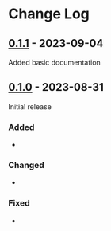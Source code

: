 # Change Log

## [0.1.1] - 2023-09-04

Added basic documentation

## [0.1.0] - 2023-08-31

Initial release

### Added

-

### Changed

-

### Fixed

-

[Unreleased]: https://github.com/entitleio/beam/compare/0.1.0...master
[0.1.0]: https://github.com/entitleio/beam/releases/tag/0.1.0
[0.1.1]: https://github.com/entitleio/beam/releases/tag/0.1.1
